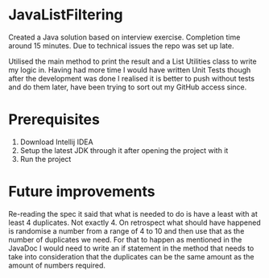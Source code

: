 # JavaListFiltering

Created a Java solution based on interview exercise. Completion time around 15 minutes. Due to technical issues the repo
was set up late. 

Utilised the main method to print the result and a List Utilities class to write my logic in. Having had more time I would
have written Unit Tests though after the development was done I realised it is better to push without tests and do them later,
have been trying to sort out my GitHub access since.

# Prerequisites

1) Download Intellij IDEA
2) Setup the latest JDK through it after opening the project with it 
3) Run the project

# Future improvements

Re-reading the spec it said that what is needed to do is have a least with at least 4 duplicates. Not exactly 4. On retrospect
what should have happened is randomise a number from a range of 4 to 10 and then use that as the number of duplicates we need. 
For that to happen as mentioned in the JavaDoc I would need to write an if statement in the method that needs to take into consideration
that the duplicates can be the same amount as the amount of numbers required. 